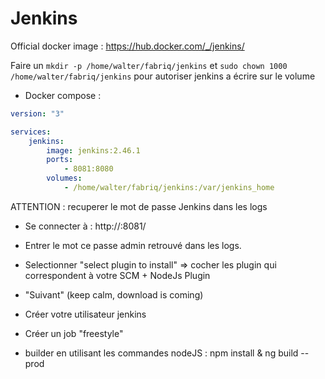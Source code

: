 Jenkins
============

Official docker image : https://hub.docker.com/_/jenkins/


Faire un `mkdir -p /home/walter/fabriq/jenkins` et `sudo chown 1000 /home/walter/fabriq/jenkins` pour autoriser jenkins a écrire sur le volume  

* Docker compose :

```yml
version: "3"

services:
    jenkins:
        image: jenkins:2.46.1
        ports:
            - 8081:8080
        volumes:
            - /home/walter/fabriq/jenkins:/var/jenkins_home 

```

ATTENTION : recuperer le mot de passe Jenkins dans les logs


* Se connecter à :
http://<IP>:8081/

* Entrer le mot ce passe admin retrouvé dans les logs.
* Selectionner "select plugin to install" => cocher les plugin qui correspondent à votre SCM + NodeJs Plugin
* "Suivant" (keep calm, download is coming)
* Créer votre utilisateur jenkins
* Créer un job "freestyle"
* builder en utilisant les commandes nodeJS : npm install & ng build --prod
